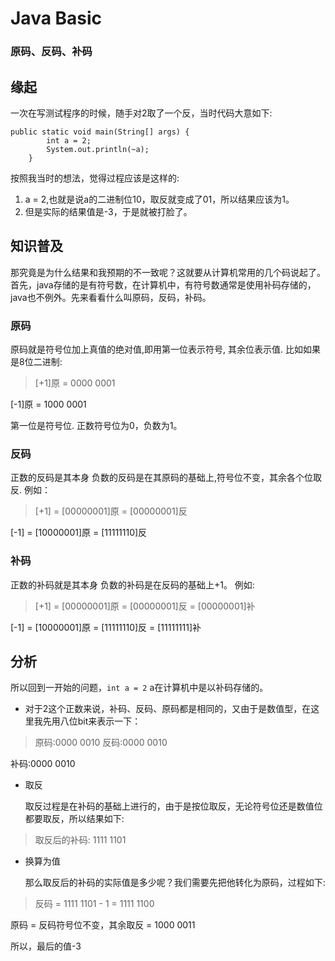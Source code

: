 # Java Basic

### 原码、反码、补码

## 缘起

一次在写测试程序的时候，随手对2取了一个反，当时代码大意如下:

```text
public static void main(String[] args) {
        int a = 2;
        System.out.println(~a);
    }
```

按照我当时的想法，觉得过程应该是这样的:

1. a = 2,也就是说a的二进制位10，取反就变成了01，所以结果应该为1。
2. 但是实际的结果值是-3，于是就被打脸了。

## 知识普及

那究竟是为什么结果和我预期的不一致呢？这就要从计算机常用的几个码说起了。首先，java存储的是有符号数，在计算机中，有符号数通常是使用补码存储的，java也不例外。先来看看什么叫原码，反码，补码。

### 原码

原码就是符号位加上真值的绝对值,即用第一位表示符号, 其余位表示值. 比如如果是8位二进制:

> \[+1\]原 = 0000 0001

\[-1\]原 = 1000 0001

第一位是符号位. 正数符号位为0，负数为1。

### 反码

正数的反码是其本身 负数的反码是在其原码的基础上,符号位不变，其余各个位取反. 例如：

> \[+1\] = \[00000001\]原 = \[00000001\]反

\[-1\] = \[10000001\]原 = \[11111110\]反

### 补码

正数的补码就是其本身 负数的补码是在反码的基础上+1。 例如:

> \[+1\] = \[00000001\]原 = \[00000001\]反 = \[00000001\]补

\[-1\] = \[10000001\]原 = \[11111110\]反 = \[11111111\]补

## 分析

所以回到一开始的问题，`int a = 2` a在计算机中是以补码存储的。

* 对于2这个正数来说，补码、反码、原码都是相同的，又由于是数值型，在这里我先用八位bit来表示一下：

> 原码:0000 0010 反码:0000 0010

补码:0000 0010

* 取反

  取反过程是在补码的基础上进行的，由于是按位取反，无论符号位还是数值位都要取反，所以结果如下:

> 取反后的补码: 1111 1101

* 换算为值

  那么取反后的补码的实际值是多少呢？我们需要先把他转化为原码，过程如下:

> 反码 = 1111 1101 - 1 = 1111 1100

原码 = 反码符号位不变，其余取反 = 1000 0011

所以，最后的值-3

